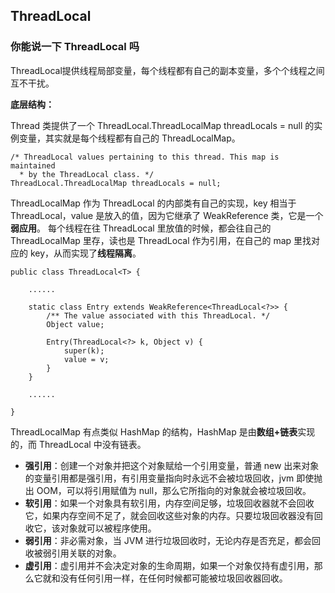 
## ThreadLocal

### 你能说一下 ThreadLocal 吗

ThreadLocal提供线程局部变量，每个线程都有自己的副本变量，多个个线程之间互不干扰。

**底层结构：**

Thread 类提供了一个 ThreadLocal.ThreadLocalMap threadLocals = null 的实例变量，其实就是每个线程都有自己的 ThreadLocalMap。

```
/* ThreadLocal values pertaining to this thread. This map is maintained
  * by the ThreadLocal class. */
ThreadLocal.ThreadLocalMap threadLocals = null;

```
ThreadLocalMap 作为 ThreadLocal 的内部类有自己的实现，key 相当于 ThreadLocal，value 是放入的值，因为它继承了 WeakReference 类，它是一个**弱应用**。
每个线程在往 ThreadLocal 里放值的时候，都会往自己的 ThreadLocalMap 里存，读也是 ThreadLocal 作为引用，在自己的 map 里找对应的 key，从而实现了**线程隔离**。
```
public class ThreadLocal<T> {

    ......

    static class Entry extends WeakReference<ThreadLocal<?>> {
        /** The value associated with this ThreadLocal. */
        Object value;

        Entry(ThreadLocal<?> k, Object v) {
            super(k);
            value = v;
        }
    }

    ......

}
```
ThreadLocalMap 有点类似 HashMap 的结构，HashMap 是由**数组+链表**实现的，而 ThreadLocal 中没有链表。


- **强引用**：创建一个对象并把这个对象赋给一个引用变量，普通 new 出来对象的变量引用都是强引用，有引用变量指向时永远不会被垃圾回收，jvm 即使抛出 OOM，可以将引用赋值为 null，那么它所指向的对象就会被垃圾回收。
- **软引用**：如果一个对象具有软引用，内存空间足够，垃圾回收器就不会回收它，如果内存空间不足了，就会回收这些对象的内存。只要垃圾回收器没有回收它，该对象就可以被程序使用。
- **弱引用**：非必需对象，当 JVM 进行垃圾回收时，无论内存是否充足，都会回收被弱引用关联的对象。
- **虚引用**：虚引用并不会决定对象的生命周期，如果一个对象仅持有虚引用，那么它就和没有任何引用一样，在任何时候都可能被垃圾回收器回收。






